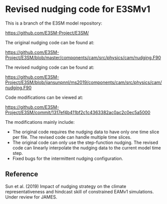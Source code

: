 
Revised nudging code for E3SMv1 
================================================================================

This is a branch of the E3SM model repository: 

https://github.com/E3SM-Project/E3SM/

The original nudging code can be found at: 

https://github.com/E3SM-Project/E3SM/blob/master/components/cam/src/physics/cam/nudging.F90

The revised nudging code can be found at: 

https://github.com/E3SM-Project/E3SM/blob/jiansunpnnl/ms2019/components/cam/src/physics/cam/nudging.F90

Code modifications can be viewed at: 

https://github.com/E3SM-Project/E3SM/commit/1317ef4b411bf2c1c4363382ac0ac2c0ec5a5000

The modifications mainly include:
  * The original code requires the nudging data to have only one time slice per file. The revised code can handle multiple time slices. 
  * The original code can only use the step-function nudging. The revised code can linearly interpolate the nudging data to the current model time step. 
  * Fixed bugs for the intermittent nudging configuration. 


Reference
--------------------------------------------------------------------------------
Sun et al. (2019) Impact of nudging strategy on the climate representativeness and hindcast skill of constrained EAMv1 simulations. Under review for JAMES. 

